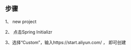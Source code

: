 
## 步骤

1、 new project

2、 点击Spring Initializr

3、选择“Custom”，输入https://start.aliyun.com/ ， 即可创建




